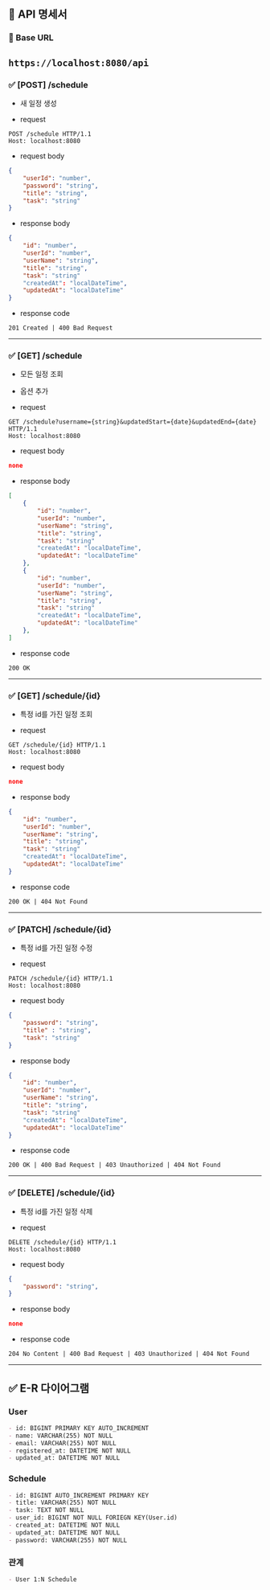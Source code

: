 ## 📘 API 명세서

### 🔹 Base URL
`https://localhost:8080/api`
---
### ✅ [POST] /schedule
- 새 일정 생성

- request
```http
POST /schedule HTTP/1.1
Host: localhost:8080
```

- request body

```json
{
    "userId": "number",
    "password": "string",
    "title": "string",
    "task": "string"
}
```

- response body
```json
{
    "id": "number",
    "userId": "number",
    "userName": "string",
    "title": "string",
    "task": "string"
    "createdAt": "localDateTime",
    "updatedAt": "localDateTime"
}
```

- response code
```http
201 Created | 400 Bad Request
```
---
### ✅ [GET] /schedule
- 모든 일정 조회
- 옵션 추가

- request
```http
GET /schedule?username={string}&updatedStart={date}&updatedEnd={date} HTTP/1.1
Host: localhost:8080
```

- request body

```json
none
```

- response body
```json
[
    {
        "id": "number",
        "userId": "number",
        "userName": "string",
        "title": "string",
        "task": "string"
        "createdAt": "localDateTime",
        "updatedAt": "localDateTime"
    },
    {
        "id": "number",
        "userId": "number",
        "userName": "string",
        "title": "string",
        "task": "string"
        "createdAt": "localDateTime",
        "updatedAt": "localDateTime"
    },
]
```

- response code
```http
200 OK
```
---
### ✅ [GET] /schedule/{id}
- 특정 id를 가진 일정 조회

- request
```http
GET /schedule/{id} HTTP/1.1
Host: localhost:8080
```

- request body

```json
none
```

- response body
```json
{
    "id": "number",
    "userId": "number",
    "userName": "string",
    "title": "string",
    "task": "string"
    "createdAt": "localDateTime",
    "updatedAt": "localDateTime"
}
```

- response code
```http
200 OK | 404 Not Found
```
---
### ✅ [PATCH] /schedule/{id}
- 특정 id를 가진 일정 수정

- request
```http
PATCH /schedule/{id} HTTP/1.1
Host: localhost:8080
```

- request body

```json
{
    "password": "string",
    "title" : "string",
    "task": "string"
}
```

- response body
```json
{
    "id": "number",
    "userId": "number",
    "userName": "string",
    "title": "string",
    "task": "string"
    "createdAt": "localDateTime",
    "updatedAt": "localDateTime"
}
```

- response code
```http
200 OK | 400 Bad Request | 403 Unauthorized | 404 Not Found
```
---
### ✅ [DELETE] /schedule/{id}
- 특정 id를 가진 일정 삭제

- request
```http
DELETE /schedule/{id} HTTP/1.1
Host: localhost:8080
```

- request body

```json
{
    "password": "string",
}
```

- response body
```json
none
```

- response code
```http
204 No Content | 400 Bad Request | 403 Unauthorized | 404 Not Found
```

---
## ✅ E-R 다이어그램


### User
```markdown
- id: BIGINT PRIMARY KEY AUTO_INCREMENT
- name: VARCHAR(255) NOT NULL
- email: VARCHAR(255) NOT NULL
- registered_at: DATETIME NOT NULL
- updated_at: DATETIME NOT NULL
```

### Schedule
```markdown
- id: BIGINT AUTO_INCREMENT PRIMARY KEY
- title: VARCHAR(255) NOT NULL
- task: TEXT NOT NULL
- user_id: BIGINT NOT NULL FORIEGN KEY(User.id)
- created_at: DATETIME NOT NULL
- updated_at: DATETIME NOT NULL
- password: VARCHAR(255) NOT NULL
```

### 관계
```markdown
- User 1:N Schedule
```
